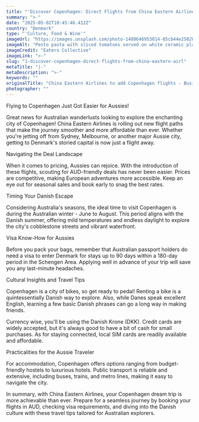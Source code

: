 ```yaml
---
title: "'Discover Copenhagen: Direct Flights from China Eastern Airlines'"
summary: ">-"
date: "2025-05-02T10:45:46.412Z"
country: "Denmark"
type: "'Culture, Food & Wine'"
imageUrl: "https://images.unsplash.com/photo-1488646953014-85cb44e25828?q=80&w=1935&auto=format&fit=crop&ixlib=rb-4.0.3&ixid=M3wxMjA3fDB8MHxwaG90by1wYWdlfHx8fGVufDB8fHx8fA%3D%3D"
imageAlt: "Pesto pasta with sliced tomatoes served on white ceramic plate"
imageCredit: "Eaters Collective"
imageLink: ">-"
slug: "1-discover-copenhagen-direct-flights-from-china-eastern-airl"
metaTitle: "|-"
metaDescription: ">-"
keywords: ""
originalTitle: "China Eastern Airlines to add Copenhagen flights - Business Traveller"
photographer: ""
---
```



Flying to Copenhagen Just Got Easier for Aussies!

Great news for Australian wanderlusts looking to explore the enchanting city of Copenhagen! China Eastern Airlines is rolling out new flight paths that make the journey smoother and more affordable than ever. Whether you're jetting off from Sydney, Melbourne, or another major Aussie city, getting to Denmark's storied capital is now just a flight away.

Navigating the Deal Landscape

When it comes to pricing, Aussies can rejoice. With the introduction of these flights, scouting for AUD-friendly deals has never been easier. Prices are competitive, making European adventures more accessible. Keep an eye out for seasonal sales and book early to snag the best rates.

Timing Your Danish Escape

Considering Australia's seasons, the ideal time to visit Copenhagen is during the Australian winter - June to August. This period aligns with the Danish summer, offering mild temperatures and endless daylight to explore the city's cobblestone streets and vibrant waterfront.

Visa Know-How for Aussies

Before you pack your bags, remember that Australian passport holders do need a visa to enter Denmark for stays up to 90 days within a 180-day period in the Schengen Area. Applying well in advance of your trip will save you any last-minute headaches.

Cultural Insights and Travel Tips

Copenhagen is a city of bikes, so get ready to pedal! Renting a bike is a quintessentially Danish way to explore. Also, while Danes speak excellent English, learning a few basic Danish phrases can go a long way in making friends.

Currency wise, you'll be using the Danish Krone (DKK). Credit cards are widely accepted, but it's always good to have a bit of cash for small purchases. As for staying connected, local SIM cards are readily available and affordable.

Practicalities for the Aussie Traveler

For accommodation, Copenhagen offers options ranging from budget-friendly hostels to luxurious hotels. Public transport is reliable and extensive, including buses, trains, and metro lines, making it easy to navigate the city.

In summary, with China Eastern Airlines, your Copenhagen dream trip is more achievable than ever. Prepare for a seamless journey by booking your flights in AUD, checking visa requirements, and diving into the Danish culture with these travel tips tailored for Australian explorers.

